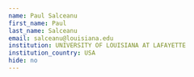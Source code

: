 ```yaml
---
name: Paul Salceanu
first_name: Paul
last_name: Salceanu
email: salceanu@louisiana.edu
institution: UNIVERSITY OF LOUISIANA AT LAFAYETTE
institution_country: USA
hide: no
---
```


